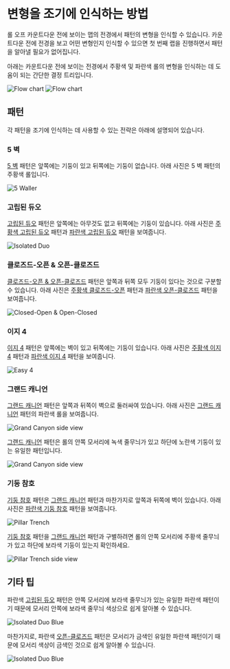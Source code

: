 # 변형을 조기에 인식하는 방법

롤 오프 카운트다운 전에 보이는 맵의 전경에서 패턴의 변형을 인식할 수 있습니다. 카운트다운 전에 전경을 보고 어떤 변형인지 인식할 수 있으면 첫 번째 랩을 진행하면서 패턴을 알아낼 필요가 없어집니다.

아래는 카운트다운 전에 보이는 전경에서 주황색 및 파란색 롤의 변형을 인식하는 데 도움이 되는 간단한 결정 트리입니다.

![Flow chart](../images/advanced/recognizing-variants/flow-chart-light.jpg#only-light)
![Flow chart](../images/advanced/recognizing-variants/flow-chart-dark.jpg#only-dark)

## 패턴

각 패턴을 조기에 인식하는 데 사용할 수 있는 전략은 아래에 설명되어 있습니다.

### 5 벽

[5 벽](../rolls/5-waller.md) 패턴은 앞쪽에는 기둥이 있고 뒤쪽에는 기둥이 없습니다. 아래 사진은 5 벽 패턴의 주황색 롤입니다.

![5 Waller](../images/advanced/recognizing-variants/5-waller.jpg)

### 고립된 듀오

[고립된 듀오](../rolls/isolated-duo.md) 패턴은 앞쪽에는 아무것도 없고 뒤쪽에는 기둥이 있습니다. 아래 사진은 [주황색 고립된 듀오](../rolls/isolated-duo.md#주황색-롤) 패턴과 [파란색 고립된 듀오](../rolls/isolated-duo.md#파란색-롤) 패턴을 보여줍니다.

![Isolated Duo](../images/advanced/recognizing-variants/isolated-duo.jpg)

### 클로즈드-오픈 & 오픈-클로즈드

[클로즈드-오픈 & 오픈-클로즈드](../rolls/closed-open-open-closed.md) 패턴은 앞쪽과 뒤쪽 모두 기둥이 있다는 것으로 구분할 수 있습니다. 아래 사진은 [주황색 클로즈드-오픈](../rolls/closed-open-open-closed.md#주황색-롤) 패턴과 [파란색 오픈-클로즈드](../rolls/closed-open-open-closed.md#파란색-롤) 패턴을 보여줍니다.

![Closed-Open & Open-Closed](../images/advanced/recognizing-variants/closed-open-open-closed.jpg)

### 이지 4

[이지 4](../rolls/easy-4.md) 패턴은 앞쪽에는 벽이 있고 뒤쪽에는 기둥이 있습니다. 아래 사진은 [주황색 이지 4](../rolls/easy-4.md#주황색-롤) 패턴과 [파란색 이지 4](../rolls/easy-4.md#파란색-롤) 패턴을 보여줍니다.

![Easy 4](../images/advanced/recognizing-variants/easy-4.jpg)

### 그랜드 캐니언

[그랜드 캐니언](../rolls/grand-canyon.md) 패턴은 앞쪽과 뒤쪽이 벽으로 둘러싸여 있습니다. 아래 사진은 [그랜드 캐니언](../rolls/grand-canyon.md) 패턴의 파란색 롤을 보여줍니다.

![Grand Canyon side view](../images/advanced/recognizing-variants/grand-canyon.jpg)

[그랜드 캐니언](../rolls/grand-canyon.md) 패턴은 롤의 안쪽 모서리에 녹색 줄무늬가 있고 하단에 노란색 기둥이 있는 유일한 패턴입니다.

![Grand Canyon side view](../images/advanced/recognizing-variants/grand-canyon-side-view.jpg)

### 기둥 참호

[기둥 참호](../rolls/pillar-trench.md) 패턴은 [그랜드 캐니언](../rolls/grand-canyon.md) 패턴과 마찬가지로 앞쪽과 뒤쪽에 벽이 있습니다. 아래 사진은 [파란색 기둥 참호](../rolls/pillar-trench.md) 패턴을 보여줍니다.

![Pillar Trench](../images/advanced/recognizing-variants/pillar-trench.jpg)

[기둥 참호](../rolls/pillar-trench.md) 패턴을 [그랜드 캐니언](../rolls/grand-canyon.md) 패턴과 구별하려면 롤의 안쪽 모서리에 주황색 줄무늬가 있고 하단에 보라색 기둥이 있는지 확인하세요.

![Pillar Trench side view](../images/advanced/recognizing-variants/pillar-trench-side-view.jpg)

## 기타 팁

파란색 [고립된 듀오](../rolls/isolated-duo.md#파란색-롤) 패턴은 안쪽 모서리에 보라색 줄무늬가 있는 유일한 파란색 패턴이기 때문에 모서리 안쪽에 보라색 줄무늬 색상으로 쉽게 알아볼 수 있습니다.

![Isolated Duo Blue](../images/advanced/recognizing-variants/isolated-duo-blue-side-view.jpg)

마찬가지로, 파란색 [오픈-클로즈드](../rolls/closed-open-open-closed.md#파란색-롤) 패턴은 모서리가 금색인 유일한 파란색 패턴이기 때문에 모서리 색상이 금색인 것으로 쉽게 알아볼 수 있습니다.

![Isolated Duo Blue](../images/advanced/recognizing-variants/open-closed-blue-side-view.jpg)
